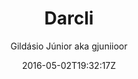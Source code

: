 ---
title: "Darcli"
github: https://github.com/gjuniioor/darcli
demo: https://gjuniioor.github.io/darcli/
author: Gildásio Júnior aka gjuniioor
draft: true
ssg:
  - Jekyll
cms:
  - No Cms
date: 2016-05-02T19:32:17Z
github_branch: gh-pages
---